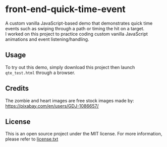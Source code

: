 # front-end-quick-time-event
A custom vanilla JavaScript-based demo that demonstrates quick time events such as swiping through a path or timing the hit on a target. <br />
I worked on this project to practice coding custom vanilla JavaScript animations and event listening/handling.

## Usage
To try out this demo, simply download this project then launch `qte_test.html` through a browser.

## Credits
The zombie and heart images are free stock images made by:
https://pixabay.com/en/users/GDJ-1086657/

## License
This is an open source project under the MIT license.  For more information, please refer to [license.txt](license.txt) 
